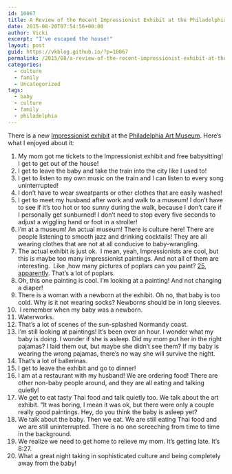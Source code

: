 ```yaml
---
id: 10067
title: A Review of the Recent Impressionist Exhibit at the Philadelphia Art Museum
date: 2015-08-20T07:54:56+00:00
author: Vicki
excerpt: "I've escaped the house!"
layout: post
guid: https://vkblog.github.io/?p=10067
permalink: /2015/08/a-review-of-the-recent-impressionist-exhibit-at-the-philadelphia-art-museum/
categories:
  - culture
  - family
  - Uncategorized
tags:
  - baby
  - culture
  - family
  - philadelphia
---
```

There is a new <a href="http://www.npr.org/2015/08/18/427190686/durand-ruel-the-art-dealer-who-liked-impressionists-before-they-were-cool" target="_blank">Impressionist exhibit</a> at the <a href="http://www.philamuseum.org/exhibitions/813.html" target="_blank">Philadelphia Art Museum</a>. Here&#8217;s what I enjoyed about it:

  1. My mom got me tickets to the Impressionist exhibit and free babysitting! I get to get out of the house!
  2. I get to leave the baby and take the train into the city like I used to!
  3. I get to listen to my own music on the train and I can listen to every song uninterrupted!
  4. I don&#8217;t have to wear sweatpants or other clothes that are easily washed!
  5. I get to meet my husband after work and walk to a museum! I don&#8217;t have to see if it&#8217;s too hot or too sunny during the walk, because I don&#8217;t care if I personally get sunburned! I don&#8217;t need to stop every five seconds to adjust a wiggling hand or foot in a stroller!
  6. I&#8217;m at a museum! An actual museum! There is culture here! There are people listening to smooth jazz and drinking cocktails! They are all wearing clothes that are not at all conducive to baby-wrangling.
  7. The actual exhibit is just ok.  I mean, yeah, Impressionists are cool, but this is maybe too many impressionist paintings. And not all of them are interesting.  Like ,how many pictures of poplars can you paint? <a href="https://player.vimeo.com/video/130915010" target="_blank">25, apparently</a>. That&#8217;s a lot of poplars.
  8. Oh, this one painting is cool. I&#8217;m looking at a painting! And not changing a diaper!
  9. There is a woman with a newborn at the exhibit. Oh no, that baby is too cold. Why is it not wearing socks? Newborns should be in long sleeves.
 10.  I remember when my baby was a newborn.
 11. Waterworks.
 12. That&#8217;s a lot of scenes of the sun-splashed Normandy coast.
 13. I&#8217;m still looking at paintings! It&#8217;s been over an hour. I wonder what my baby is doing. I wonder if she is asleep. Did my mom put her in the right pajamas? I laid them out, but maybe she didn&#8217;t see them? If my baby is wearing the wrong pajamas, there&#8217;s no way she will survive the night.
 14. That&#8217;s a lot of ballerinas.
 15. I get to leave the exhibit and go to dinner!
 16. I am at a restaurant with my husband! We are ordering food! There are other non-baby people around, and they are all eating and talking quietly!
 17. We get to eat tasty Thai food and talk quietly too. We talk about the art exhibit. &#8220;It was boring, I mean it was ok, but there were only a couple really good paintings. Hey, do you think the baby is asleep yet?
 18. We talk about the baby. Then we eat. We are still eating Thai food and we are still uninterrupted. There is no one screeching from time to time in the background.
 19. We realize we need to get home to relieve my mom. It&#8217;s getting late. It&#8217;s 8:27.
 20. What a great night taking in sophisticated culture and being completely away from the baby!
